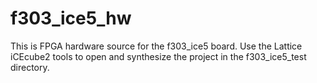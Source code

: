 # f303_ice5_hw

This is FPGA hardware source for the f303_ice5 board. Use the Lattice
iCEcube2 tools to open and synthesize the project in the f303_ice5_test
directory.


